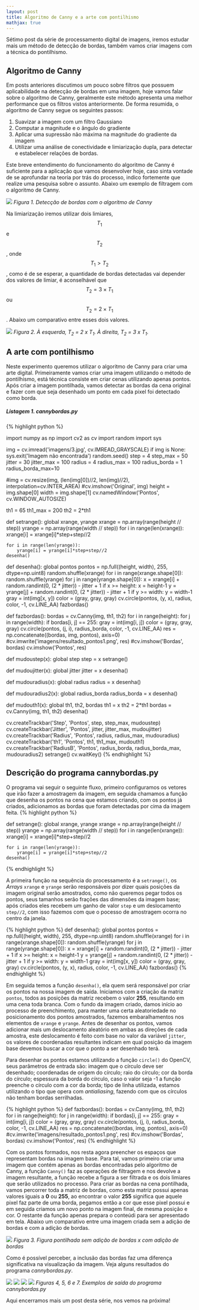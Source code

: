 ```yaml
---
layout: post
title: Algoritmo de Canny e a arte com pontilhismo
mathjax: true
---
```



<div class="message">
  Sétimo post da série de processamento digital de imagens, iremos estudar mais um método de detecção de bordas, também vamos criar imagens com a técnica do pontilhismo.
</div>

## Algoritmo de Canny

Em posts anteriores discutimos um pouco sobre filtros que possuem aplicabilidade na detecção de bordas em uma imagem, hoje vamos falar sobre o algoritmo de Canny, geralmente este método apresenta uma melhor performance que os filtros vistos anteriormente. De forma resumida, o algoritmo de Canny segue os seguintes passos:

1. Suavizar a imagem com um filtro Gaussiano
2. Computar a magnitude e o ângulo do gradiente
3. Aplicar uma supressão não máxima na magnitude do gradiente da imagem
4. Utilizar uma análise de conectividade e limiarização dupla, para detectar e estabelecer relações de bordas.

Este breve entendimento do funcionamento do algoritmo de Canny é suficiente para a aplicação que vamos desenvolver hoje, caso sinta vontade de se aprofundar na teoria por trás do processo, indico fortemente que realize uma pesquisa sobre o assunto. Abaixo um exemplo de filtragem com o algoritmo de Canny.

![](https://raw.githubusercontent.com/lucasamds/lucasamds.github.io/main/public/images/saidabordas.png)
*Figura 1. Detecção de bordas com o algoritmo de Canny*

Na limiarização iremos utilizar dois limiares, $$ T_1 $$ e $$ T_2 $$, onde $$ T_1 \gt T_2 $$, como é de se esperar, a quantidade de bordas detectadas vai depender dos valores de limiar, é aconselhável que $$ T_2 = 3 \times T_1 $$ ou $$ T_2 = 2 \times T_1 $$. Abaixo um comparativo entre esses dois valores.

![](https://raw.githubusercontent.com/lucasamds/lucasamds.github.io/main/public/images/saidabordas2.png)
*Figura 2. À esquerda, T<sub>2</sub> = 2 x T<sub>1</sub>. À direita, T<sub>2</sub> = 3 x T<sub>1</sub>.*

## A arte com pontilhismo

Neste experimento queremos utilizar o algoritmo de Canny para criar uma arte digital. Primeiramente vamos criar uma imagem utilizando o método de pontilhismo, está técnica consiste em criar cenas utilizando apenas pontos. Após criar a imagem pontilhada, vamos detectar as bordas da cena original e fazer com que seja desenhado um ponto em cada pixel foi detectado como borda.

<a id="listagem1"></a>
##### Listagem 1. cannybordas.py
{% highlight python %}

import numpy as np
import cv2 as cv
import random
import sys

img = cv.imread('imagens/3.jpg', cv.IMREAD_GRAYSCALE)
if img is None:
    sys.exit('Imagem não encontrada')
random.seed()
step = 4
step_max = 50
jitter = 30
jitter_max = 100
radius = 4
radius_max = 100
radius_borda = 1
radius_borda_max=10

#img = cv.resize(img, (len(img[0])//2, len(img)//2), interpolation=cv.INTER_AREA)
#cv.imshow('Original', img)
height = img.shape[0]
width = img.shape[1]
cv.namedWindow('Pontos', cv.WINDOW_AUTOSIZE)

th1 = 65
th1_max = 200
th2 = 2*th1


def setrange():
    global xrange, yrange
    xrange = np.array(range(height // step))
    yrange = np.array(range(width // step))
    for i in range(len(xrange)):
        xrange[i] = xrange[i]*step+step//2

    for i in range(len(yrange)):
        yrange[i] = yrange[i]*step+step//2
    desenha()


def desenha():
    global pontos
    pontos = np.full((height, width), 255, dtype=np.uint8)
    random.shuffle(xrange)
    for i in range(xrange.shape[0]):
        random.shuffle(yrange)
        for j in range(yrange.shape[0]):
            x = xrange[i] + random.randint(0, (2 * jitter)) - jitter + 1
            if x >= height:
                x = height-1
            y = yrange[j] + random.randint(0, (2 * jitter)) - jitter + 1
            if y >= width:
                y = width-1
            gray = int(img[x, y])
            color = (gray, gray, gray)
            cv.circle(pontos, (y, x), radius, color, -1, cv.LINE_AA)
    fazbordas()


def fazbordas():
    bordas = cv.Canny(img, th1, th2)
    for i in range(height):
        for j in range(width):
            if bordas[i, j] == 255:
                gray = int(img[i, j])
                color = (gray, gray, gray)
                cv.circle(pontos, (j, i), radius_borda, color, -1, cv.LINE_AA)
    res = np.concatenate((bordas, img, pontos), axis=0)
    #cv.imwrite('imagens/resultado_pontos1.png', res)
    #cv.imshow('Bordas', bordas)
    cv.imshow('Pontos', res)

def mudoustep(x):
    global step
    step = x
    setrange()


def mudoujitter(x):
    global jitter
    jitter = x
    desenha()


def mudouradius(x):
    global radius
    radius = x
    desenha()


def mudouradius2(x):
    global radius_borda
    radius_borda = x
    desenha()


def mudouth1(x):
    global th1, th2, bordas
    th1 = x
    th2 = 2*th1
    bordas = cv.Canny(img, th1, th2)
    desenha()


cv.createTrackbar('Step', 'Pontos', step, step_max, mudoustep)
cv.createTrackbar('Jitter', 'Pontos', jitter, jitter_max, mudoujitter)
cv.createTrackbar('Radius', 'Pontos', radius, radius_max, mudouradius)
cv.createTrackbar('th1', 'Pontos', th1, th1_max, mudouth1)
cv.createTrackbar('RadiusB', 'Pontos', radius_borda, radius_borda_max, mudouradius2)
setrange()
cv.waitKey()
{% endhighlight %}

## Descrição do programa cannybordas.py

O programa vai seguir o seguinte fluxo, primeiro configuramos os vetores que irão fazer a amostragem da imagem, em seguida chamamos a função que desenha os pontos na cena que estamos criando, com os pontos já criados, adicionamos as bordas que foram detectadas por cima da imagem feita.
{% highlight python %}

def setrange():
    global xrange, yrange
    xrange = np.array(range(height // step))
    yrange = np.array(range(width // step))
    for i in range(len(xrange)):
        xrange[i] = xrange[i]*step+step//2

    for i in range(len(yrange)):
        yrange[i] = yrange[i]*step+step//2
    desenha()


{% endhighlight %}

A primeira função na sequência do processamento é a `setrange()`, os *Arrays* `xrange` e `yrange` serão responsáveis por dizer quais posições da imagem original serão amostrados, como não queremos pegar todos os pontos, seus tamanhos serão frações das dimensões da imagem base; após criados eles recebem um ganho de valor `step` e um deslocamento `step//2`, com isso fazemos com que o pocesso de amostragem ocorra no centro da janela.

{% highlight python %}
def desenha():
    global pontos
    pontos = np.full((height, width), 255, dtype=np.uint8)
    random.shuffle(xrange)
    for i in range(xrange.shape[0]):
        random.shuffle(yrange)
        for j in range(yrange.shape[0]):
            x = xrange[i] + random.randint(0, (2 * jitter)) - jitter + 1
            if x >= height:
                x = height-1
            y = yrange[j] + random.randint(0, (2 * jitter)) - jitter + 1
            if y >= width:
                y = width-1
            gray = int(img[x, y])
            color = (gray, gray, gray)
            cv.circle(pontos, (y, x), radius, color, -1, cv.LINE_AA)
    fazbordas()
{% endhighlight %}

Em seguida temos a função `desenha()`, ela quem será responsável por criar os pontos na nossa imagem de saída. Iniciamos com a criação da matriz `pontos`, todos as posições da matriz recebem o valor **255**, resultando em uma cena toda branca. Com o fundo da imagem criado, damos início ao processo de preenchimento, para manter uma certa aleatoriedade no posicionamento dos pontos amostrados, fazemos embaralhamentos nos elementos de `xrange` e `yrange`. Antes de desenhar os pontos, vamos adicionar mais um deslocamento aleatório em ambas as direções de cada amostra, este deslocamento é feito com base no valor da variável `jitter`, os valores de coordenadas resultantes indicam em qual posição da imagem base devemos buscar a cor que o ponto a ser desenhado terá.

Para desenhar os pontos estamos utilizando a função `circle()` do OpenCV, seus parâmetros de entrada são: imagem que o círculo deve ser desenhado; coordenadas de origem do círculo; raio do círculo; cor da borda do círculo; espessura da borda do círculo, caso o valor seja -1 a função preenche o círculo com a cor da borda; tipo de linha utilizada, estamos utilizando o tipo que opera com *antialiasing*, fazendo com que os círculos não tenham bordas serrilhadas.

{% highlight python %}
def fazbordas():
    bordas = cv.Canny(img, th1, th2)
    for i in range(height):
        for j in range(width):
            if bordas[i, j] == 255:
                gray = int(img[i, j])
                color = (gray, gray, gray)
                cv.circle(pontos, (j, i), radius_borda, color, -1, cv.LINE_AA)
    res = np.concatenate((bordas, img, pontos), axis=0)
    #cv.imwrite('imagens/resultado_pontos1.png', res)
    #cv.imshow('Bordas', bordas)
    cv.imshow('Pontos', res)
{% endhighlight %}

Com os pontos formados, nos resta agora preencher os espaços que representam bordas na imagem base. Para tal, vamos primeiro criar uma imagem que contém apenas as bordas encontradas pelo algoritmo de Canny, a função `Canny()` faz as operações de filtragem e nos devolve a imagem resultante, a função recebe a figura a ser filtrada e os dois limiares que serão utilizados no processo. Para criar as bordas na cena pontilhada, vamos percorrer toda a matriz de bordas, como esta matriz possui apenas valores iguais a **0** ou **255**, ao encontrar o valor **255** significa que aquele pixel faz parte de uma borda, pegamos então a cor que esse pixel possui e em seguida criamos um novo ponto na imagem final, de mesma posição e cor. O restante da função apenas prepara o conteúdi para ser apresentado em tela. Abaixo um comparativo entre uma imagem criada sem a adição de bordas e com a adição de bordas.

![](https://raw.githubusercontent.com/lucasamds/lucasamds.github.io/main/public/images/sborda_cborda.png)
*Figura 3. Figura pontilhada sem adição de bordas x com adição de bordas*

Como é possível perceber, a inclusão das bordas faz uma diferença significativa na visualização da imagem. Veja alguns resultados do programa *cannybordas.py*.

[![](https://raw.githubusercontent.com/lucasamds/lucasamds.github.io/main/public/images/resultado_pontos1.png)](https://raw.githubusercontent.com/lucasamds/lucasamds.github.io/main/public/images/resultado_pontos1.png)
[![](https://raw.githubusercontent.com/lucasamds/lucasamds.github.io/main/public/images/resultado_pontos2.png)](https://raw.githubusercontent.com/lucasamds/lucasamds.github.io/main/public/images/resultado_pontos2.png)
[![](https://raw.githubusercontent.com/lucasamds/lucasamds.github.io/main/public/images/resultado_pontos3.png)](https://raw.githubusercontent.com/lucasamds/lucasamds.github.io/main/public/images/resultado_pontos3.png)
[![](https://raw.githubusercontent.com/lucasamds/lucasamds.github.io/main/public/images/resultado_pontos4.png)](https://raw.githubusercontent.com/lucasamds/lucasamds.github.io/main/public/images/resultado_pontos4.png)
<em class="descricao">Figuras 4, 5, 6 e 7. Exemplos de saída do programa cannybordas.py</em>


Aqui encerramos mais um post desta série, nos vemos na próxima!